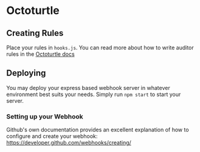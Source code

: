 # Octoturtle

## Creating Rules

Place your rules in `hooks.js`. You can read more about how to write auditor
rules in the [Octoturtle docs][0]

## Deploying

You may deploy your express based webhook server in whatever environment best
suits your needs. Simply run `npm start` to start your server.

### Setting up your Webhook

Github's own documentation provides an excellent explanation of how to configure
and create your webhook: https://developer.github.com/webhooks/creating/

[0]: http://ajguenther.com/octoturtle/
